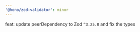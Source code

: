 ```yaml
---
'@hono/zod-validator': minor
---
```


feat: update peerDependency to Zod `^3.25.0` and fix the types

